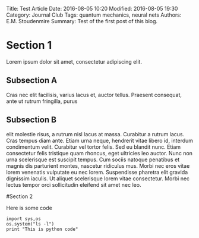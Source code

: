 Title: Test Article
Date: 2016-08-05 10:20
Modified: 2016-08-05 19:30
Category: Journal Club
Tags: quantum mechanics, neural nets
Authors: E.M. Stoudenmire
Summary: Test of the first post of this blog.

# Section 1

Lorem ipsum dolor sit amet, consectetur adipiscing elit. 

## Subsection A

Cras nec elit facilisis, varius lacus et, auctor tellus. Praesent consequat, ante ut rutrum fringilla, purus 

## Subsection B

elit molestie risus, a rutrum nisl lacus at massa. Curabitur a rutrum lacus. Cras tempus diam ante. Etiam urna neque, hendrerit vitae libero id, interdum condimentum velit. Curabitur vel tortor felis. Sed eu blandit nunc. Etiam consectetur felis tristique quam rhoncus, eget ultricies leo auctor. Nunc non urna scelerisque est suscipit tempus. Cum sociis natoque penatibus et magnis dis parturient montes, nascetur ridiculus mus. Morbi nec eros vitae lorem venenatis vulputate eu nec lorem. Suspendisse pharetra elit gravida dignissim iaculis. Ut aliquet scelerisque lorem vitae consectetur. Morbi nec lectus tempor orci sollicitudin eleifend sit amet nec leo.


#Section 2

Here is some code

    import sys,os
    os.system("ls -l")
    print "This is python code"


